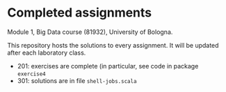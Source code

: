 # Completed assignments

Module 1, Big Data course (81932), University of Bologna.

This repository hosts the solutions to every assignment. It will be updated after each laboratory class.

- 201: exercises are complete (in particular, see code in package ```exercise4```
- 301: solutions are in file ```shell-jobs.scala```
